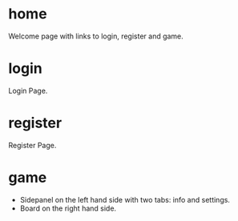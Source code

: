 # home

Welcome page with links to login, register and game.

# login

Login Page.

# register

Register Page.

# game

- Sidepanel on the left hand side with two tabs: info and settings.
- Board on the right hand side.